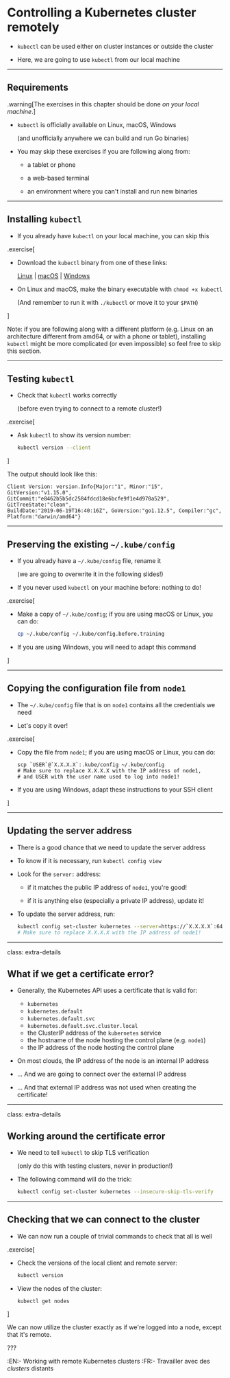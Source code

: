 # Controlling a Kubernetes cluster remotely

- `kubectl` can be used either on cluster instances or outside the cluster

- Here, we are going to use `kubectl` from our local machine

---

## Requirements

.warning[The exercises in this chapter should be done *on your local machine*.]

- `kubectl` is officially available on Linux, macOS, Windows

  (and unofficially anywhere we can build and run Go binaries)

- You may skip these exercises if you are following along from:

  - a tablet or phone

  - a web-based terminal

  - an environment where you can't install and run new binaries

---

## Installing `kubectl`

- If you already have `kubectl` on your local machine, you can skip this

.exercise[

<!-- ##VERSION## -->

- Download the `kubectl` binary from one of these links:

  [Linux](https://storage.googleapis.com/kubernetes-release/release/v1.19.2/bin/linux/amd64/kubectl)
  |
  [macOS](https://storage.googleapis.com/kubernetes-release/release/v1.19.2/bin/darwin/amd64/kubectl)
  |
  [Windows](https://storage.googleapis.com/kubernetes-release/release/v1.19.2/bin/windows/amd64/kubectl.exe)

- On Linux and macOS, make the binary executable with `chmod +x kubectl`

  (And remember to run it with `./kubectl` or move it to your `$PATH`)

]

Note: if you are following along with a different platform (e.g. Linux on an architecture different from amd64, or with a phone or tablet), installing `kubectl` might be more complicated (or even impossible) so feel free to skip this section.

---

## Testing `kubectl`

- Check that `kubectl` works correctly

  (before even trying to connect to a remote cluster!)

.exercise[

- Ask `kubectl` to show its version number:
  ```bash
  kubectl version --client
  ```

]

The output should look like this:
```
Client Version: version.Info{Major:"1", Minor:"15", GitVersion:"v1.15.0",
GitCommit:"e8462b5b5dc2584fdcd18e6bcfe9f1e4d970a529", GitTreeState:"clean",
BuildDate:"2019-06-19T16:40:16Z", GoVersion:"go1.12.5", Compiler:"gc",
Platform:"darwin/amd64"}
```

---

## Preserving the existing `~/.kube/config`

- If you already have a `~/.kube/config` file, rename it

  (we are going to overwrite it in the following slides!)

- If you never used `kubectl` on your machine before: nothing to do!

.exercise[

- Make a copy of `~/.kube/config`; if you are using macOS or Linux, you can do:
  ```bash
  cp ~/.kube/config ~/.kube/config.before.training
  ```

- If you are using Windows, you will need to adapt this command

]

---

## Copying the configuration file from `node1`

- The `~/.kube/config` file that is on `node1` contains all the credentials we need

- Let's copy it over!

.exercise[

- Copy the file from `node1`; if you are using macOS or Linux, you can do:
  ```
  scp `USER`@`X.X.X.X`:.kube/config ~/.kube/config
  # Make sure to replace X.X.X.X with the IP address of node1,
  # and USER with the user name used to log into node1!
  ```

- If you are using Windows, adapt these instructions to your SSH client

]

---

## Updating the server address

- There is a good chance that we need to update the server address

- To know if it is necessary, run `kubectl config view`

- Look for the `server:` address:

  - if it matches the public IP address of `node1`, you're good!

  - if it is anything else (especially a private IP address), update it!

- To update the server address, run:
  ```bash
  kubectl config set-cluster kubernetes --server=https://`X.X.X.X`:6443
  # Make sure to replace X.X.X.X with the IP address of node1!
  ```

---

class: extra-details

## What if we get a certificate error?

- Generally, the Kubernetes API uses a certificate that is valid for:

  - `kubernetes`
  - `kubernetes.default`
  - `kubernetes.default.svc`
  - `kubernetes.default.svc.cluster.local`
  - the ClusterIP address of the `kubernetes` service
  - the hostname of the node hosting the control plane (e.g. `node1`)
  - the IP address of the node hosting the control plane

- On most clouds, the IP address of the node is an internal IP address

- ... And we are going to connect over the external IP address

- ... And that external IP address was not used when creating the certificate!

---

class: extra-details

## Working around the certificate error

- We need to tell `kubectl` to skip TLS verification

  (only do this with testing clusters, never in production!)

- The following command will do the trick:
  ```bash
  kubectl config set-cluster kubernetes --insecure-skip-tls-verify
  ```

---

## Checking that we can connect to the cluster

- We can now run a couple of trivial commands to check that all is well

.exercise[

- Check the versions of the local client and remote server:
  ```bash
  kubectl version
  ```

- View the nodes of the cluster:
  ```bash
  kubectl get nodes
  ```

]

We can now utilize the cluster exactly as if we're logged into a node, except that it's remote.

???

:EN:- Working with remote Kubernetes clusters
:FR:- Travailler avec des *clusters* distants
